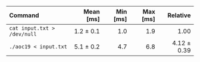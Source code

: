 | Command | Mean [ms] | Min [ms] | Max [ms] | Relative |
|:---|---:|---:|---:|---:|
| `cat input.txt > /dev/null` | 1.2 ± 0.1 | 1.0 | 1.9 | 1.00 |
| `./aoc19 < input.txt` | 5.1 ± 0.2 | 4.7 | 6.8 | 4.12 ± 0.39 |
